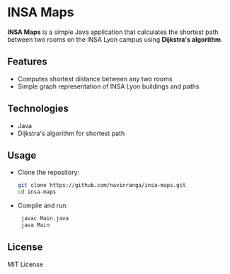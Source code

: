 # INSA Maps

**INSA Maps** is a simple Java application that calculates the shortest path between two rooms on the INSA Lyon campus using **Dijkstra's algorithm**.

## Features

- Computes shortest distance between any two rooms
- Simple graph representation of INSA Lyon buildings and paths

## Technologies

- Java
- Dijkstra's algorithm for shortest path

## Usage
- Clone the repository:

   ```bash
   git clone https://github.com/navinranga/insa-maps.git
   cd insa-maps
- Compile and run:

  ```bash
   javac Main.java
   java Main

## License

MIT License


